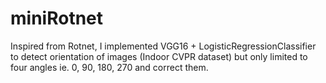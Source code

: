 # miniRotnet
Inspired from Rotnet, I implemented VGG16 + LogisticRegressionClassifier to detect orientation of images (Indoor CVPR dataset) but only limited to four angles ie. 0, 90, 180, 270 and correct them. 
